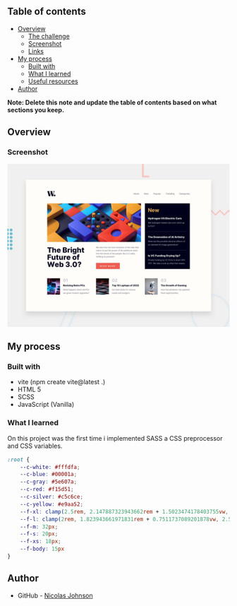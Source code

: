 ## Table of contents

- [Overview](#overview)
  - [The challenge](#the-challenge)
  - [Screenshot](#screenshot)
  - [Links](#links)
- [My process](#my-process)
  - [Built with](#built-with)
  - [What I learned](#what-i-learned)
  - [Useful resources](#useful-resources)
- [Author](#author)

**Note: Delete this note and update the table of contents based on what sections you keep.**

## Overview

### Screenshot

![](./public/img/desktop-preview.jpg)


## My process

### Built with

- vite (npm create vite@latest .)
- HTML 5
- SCSS
- JavaScript (Vanilla)

### What I learned

On this project was the first time i implemented SASS a CSS preprocessor and CSS variables.

```css
:root {
    --c-white: #fffdfa;
    --c-blue: #00001a;
    --c-gray: #5e607a;
    --c-red: #f15d51;
    --c-silver: #c5c6ce;
    --c-yellow: #e9aa52;
    --f-xl: clamp(2.5rem, 2.147887323943662rem + 1.5023474178403755vw, 3.5rem); //40px to 56px
    --f-l: clamp(2rem, 1.823943661971831rem + 0.7511737089201878vw, 2.5rem); //32px to 40px
    --f-m: 32px;
    --f-s: 20px;
    --f-xs: 18px;
    --f-body: 15px
}
```

## Author

- GitHub - [Nicolas Johnson](https://github.com/Nicolas-Johnson)

